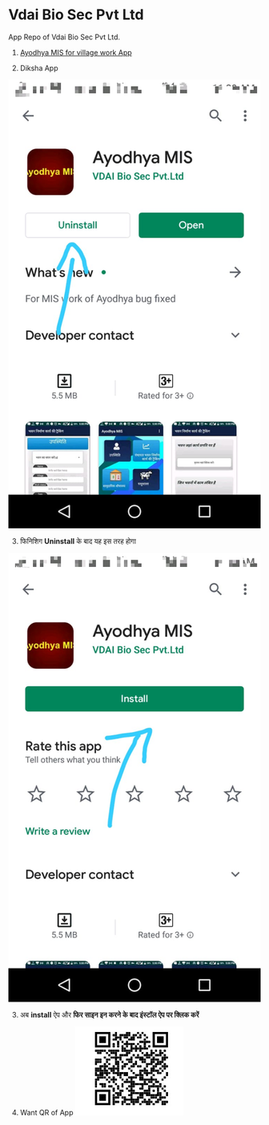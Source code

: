 # Vdai Bio Sec Pvt Ltd
App Repo of Vdai Bio Sec Pvt Ltd.

1. <a href="https://androidexe.ml/ayodhyamis/README.md#Ayodhya MIS for village work App">Ayodhya MIS for village work App</a>

2. Diksha App

![Logo](https://raw.githubusercontent.com/pranimation/vdaiapps/master/images/1.jpeg)

3. फिनिशिग **Uninstall** के बाद यह इस तरह होगा

![Logo](https://raw.githubusercontent.com/pranimation/vdaiapps/master/images/2.jpeg)


3. अब **install** ऐप और **फिर साइन इन करने के बाद इंस्टॉल ऐप पर क्लिक करें**



4. Want QR of App
![logo3](https://raw.githubusercontent.com/pranimation/vdaiapps/master/images/3.jpg)
